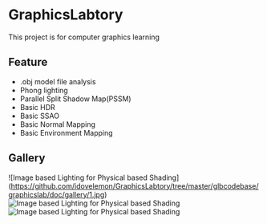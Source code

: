 # GraphicsLabtory
This project is for computer graphics learning

## Feature
- .obj model file analysis
- Phong lighting
- Parallel Split Shadow Map(PSSM)
- Basic HDR
- Basic SSAO
- Basic Normal Mapping
- Basic Environment Mapping

## Gallery
![Image based Lighting for Physical based Shading]
(https://github.com/idovelemon/GraphicsLabtory/tree/master/glbcodebase/graphicslab/doc/gallery/1.jpg)
![Image based Lighting for Physical based Shading](https://github.com/idovelemon/GraphicsLabtory/tree/master/glbcodebase/graphicslab/doc/gallery/2.jpg)
![Image based Lighting for Physical based Shading](https://github.com/idovelemon/GraphicsLabtory/tree/master/glbcodebase/graphicslab/doc/gallery/3.jpg)
